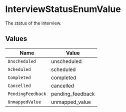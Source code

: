 # InterviewStatusEnumValue

The status of the interview.


## Values

| Name              | Value             |
| ----------------- | ----------------- |
| `Unscheduled`     | unscheduled       |
| `Scheduled`       | scheduled         |
| `Completed`       | completed         |
| `Cancelled`       | cancelled         |
| `PendingFeedback` | pending_feedback  |
| `UnmappedValue`   | unmapped_value    |